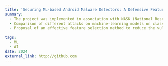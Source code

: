 ```yaml
---
title: 'Securing ML-based Android Malware Detectors: A Defensive Feature Selection Approach against Backdoor Attacks'
summary: 
  - The project was implemented in association with NASK (National Research Institute).
  - Comparison of different attacks on machine-learning models on classic and federated-learning scenarios with improved attacks in more realistic scenarios.
  - Proposal of an effective feature selection method to reduce the vulnerability of a machine learning system to a backdoor attack.
       
tags:
  - ML
  - AI
date: 2024
external_link: http://github.com
---
```

